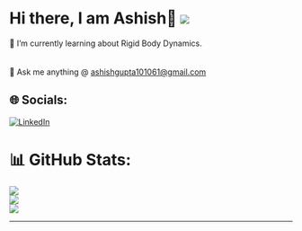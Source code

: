 # Hi there, I am Ashish💫   [![](https://visitcount.itsvg.in/api?id=Ashish-003&icon=0&color=0)](https://visitcount.itsvg.in)

🌱 I’m currently learning about Rigid Body Dynamics.<br><br><br>💬 Ask me anything @ ashishgupta101061@gmail.com


## 🌐 Socials:
[![LinkedIn](https://img.shields.io/badge/LinkedIn-%230077B5.svg?logo=linkedin&logoColor=white)](https://linkedin.com/in/https://www.linkedin.com/in/ashish-gupta-ag101061a) 


# 📊 GitHub Stats:
![](https://github-readme-stats.vercel.app/api?username=Ashish-003&theme=dark&hide_border=true&include_all_commits=true&count_private=true)<br/>
![](https://github-readme-streak-stats.herokuapp.com/?user=Ashish-003&theme=dark&hide_border=true)<br/>
![](https://github-readme-stats.vercel.app/api/top-langs/?username=Ashish-003&theme=dark&hide_border=true&include_all_commits=true&count_private=true&layout=compact)



---
